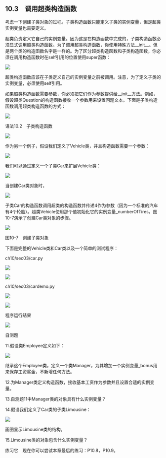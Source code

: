    

## 10.3　调用超类构造函数

考虑一下创建子类对象的过程。子类构造函数只能定义子类的实例变量，但是超类实例变量也需要定义。

超类负责定义它自己的实例变量。因为这是在构造函数中完成的，子类构造函数必须显式调用超类构造函数。为了调用超类构造函数，你使用特殊方法__init__。但是两个类的构造函数名字是一样的。为了区分超类构造函数和子类构造函数，你必须在调用构造函数时在self引用的位置使用super函数：

![](../Images/image07464.gif)

超类构造函数应该在子类定义自己的实例变量之前被调用。注意，为了定义子类的实例变量，必须使用self引用。

如果超类构造函数需要参数，你必须把它们作为参数提供给__init__方法。例如，假设超类Question的构造函数接收一个参数用来设置问题文本。下面是子类构造函数调用超类构造函数的方式：

![](../Images/image07465.gif)

语法10.2　子类构造函数

![](0-Assets/Epubook/程序员编程语言经典合集（计算机科学丛书5册套装），javapython编程语言含经典教材龙书《编译原理》%20(Bruce%20Eckel%20%20Alfred%20V.%20Aho%20%20Monica%20S.%20Lam%20etc.)%20(Z-Library)/images/image07466.jpeg)

作为另一个例子，假设我们定义了Vehicle类，并且构造函数需要一个参数：

![](../Images/image07467.gif)

我们可以通过定义一个子类Car来扩展Vehicle类：

![](0-Assets/Epubook/程序员编程语言经典合集（计算机科学丛书5册套装），javapython编程语言含经典教材龙书《编译原理》%20(Bruce%20Eckel%20%20Alfred%20V.%20Aho%20%20Monica%20S.%20Lam%20etc.)%20(Z-Library)/images/image07468.jpeg)

当创建Car类对象时，

![](../Images/image07469.gif)

子类Car的构造函数调用超类的构造函数并传递4作为参数（因为一个标准的汽车有4个轮胎）。超类Vehicle使用那个值初始化它的实例变量_numberOfTires。图10-7演示了创建Car类对象的步骤。

![](0-Assets/Epubook/程序员编程语言经典合集（计算机科学丛书5册套装），javapython编程语言含经典教材龙书《编译原理》%20(Bruce%20Eckel%20%20Alfred%20V.%20Aho%20%20Monica%20S.%20Lam%20etc.)%20(Z-Library)/images/image07470.jpeg)

图10-7　创建子类对象

下面是完整的Vehicle类和Car类以及一个简单的测试程序：

ch10/sec03/car.py

![](0-Assets/Epubook/程序员编程语言经典合集（计算机科学丛书5册套装），javapython编程语言含经典教材龙书《编译原理》%20(Bruce%20Eckel%20%20Alfred%20V.%20Aho%20%20Monica%20S.%20Lam%20etc.)%20(Z-Library)/images/image07471.jpeg)

![](0-Assets/Epubook/程序员编程语言经典合集（计算机科学丛书5册套装），javapython编程语言含经典教材龙书《编译原理》%20(Bruce%20Eckel%20%20Alfred%20V.%20Aho%20%20Monica%20S.%20Lam%20etc.)%20(Z-Library)/images/image07472.jpeg)

ch10/sec03/cardemo.py

![](0-Assets/Epubook/程序员编程语言经典合集（计算机科学丛书5册套装），javapython编程语言含经典教材龙书《编译原理》%20(Bruce%20Eckel%20%20Alfred%20V.%20Aho%20%20Monica%20S.%20Lam%20etc.)%20(Z-Library)/images/image07473.jpeg)

![](0-Assets/Epubook/程序员编程语言经典合集（计算机科学丛书5册套装），javapython编程语言含经典教材龙书《编译原理》%20(Bruce%20Eckel%20%20Alfred%20V.%20Aho%20%20Monica%20S.%20Lam%20etc.)%20(Z-Library)/images/image07474.jpeg)

程序运行结果

![](../Images/image07475.gif)

自测题

11.假设类Employee定义如下：

![](../Images/image07476.gif)

继承这个Employee类，定义一个类Manager，为其增加一个实例变量_bonus用来保存工资奖金，不新增任何方法。

12.为Manager类定义构造函数，接收基本工资作为参数并且设置合适的实例变量。

13.自测题11中Manager类的对象具有什么实例变量？

14.假设我们定义了Car类的子类Limousine：

![](../Images/image07477.gif)

画图显示Limousine类的结构。

15.Limousine类的对象包含什么实例变量？

练习它　现在你可以尝试本章最后的练习：P10.8，P10.9。